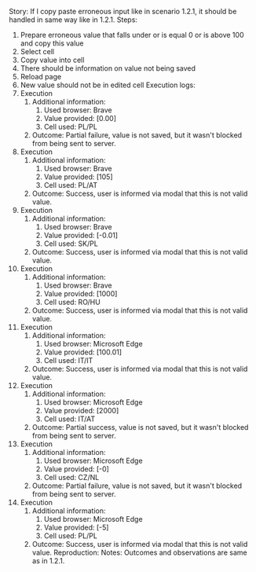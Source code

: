 Story:
If I copy paste erroneous input like in scenario 1.2.1, it should be handled in same way like in 1.2.1.
Steps:
1. Prepare erroneous value that falls under or is equal 0 or is above 100 and copy this value
2. Select cell
3. Copy value into cell
4. There should be information on value not being saved
5. Reload page
6. New value should not be in edited cell
Execution logs:
1. Execution
	1. Additional information:
		1. Used browser: Brave
		2. Value provided: [0.00]
		3. Cell used: PL/PL
	2. Outcome: Partial failure, value is not saved, but it wasn't blocked from being sent to server.
2. Execution
	1. Additional information:
		1. Used browser: Brave
		2. Value provided: [105]
		3. Cell used: PL/AT
	2. Outcome: Success, user is informed via modal that this is not valid value.
3. Execution
	1. Additional information:
		1. Used browser: Brave
		2. Value provided: [-0.01]
		3. Cell used: SK/PL
	2. Outcome: Success, user is informed via modal that this is not valid value.
4. Execution
	1. Additional information:
		1. Used browser: Brave
		2. Value provided: [1000]
		3. Cell used: RO/HU
	2. Outcome: Success, user is informed via modal that this is not valid value.
5. Execution
	1. Additional information:
		1. Used browser: Microsoft Edge
		2. Value provided: [100.01]
		3. Cell used: IT/IT
	2. Outcome: Success, user is informed via modal that this is not valid value.
6. Execution
	1. Additional information:
		1. Used browser: Microsoft Edge
		2. Value provided: [2000]
		3. Cell used: IT/AT
	2. Outcome: Partial success, value is not saved, but it wasn't blocked from being sent to server.
7. Execution
	1. Additional information:
		1. Used browser: Microsoft Edge
		2. Value provided: [-0]
		3. Cell used: CZ/NL
	2. Outcome: Partial failure, value is not saved, but it wasn't blocked from being sent to server.
8. Execution
	1. Additional information:
		1. Used browser: Microsoft Edge
		2. Value provided: [-5]
		3. Cell used: PL/PL
	2. Outcome: Success, user is informed via modal that this is not valid value.
Reproduction:
Notes:
Outcomes and observations are same as in 1.2.1.
